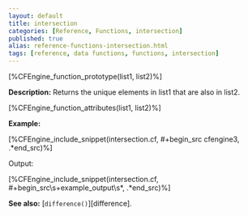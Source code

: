 ```yaml
---
layout: default
title: intersection
categories: [Reference, Functions, intersection]
published: true
alias: reference-functions-intersection.html
tags: [reference, data functions, functions, intersection]
---
```


[%CFEngine_function_prototype(list1, list2)%]

**Description:** Returns the unique elements in list1 that are also in list2.

[%CFEngine_function_attributes(list1, list2)%]

**Example:**

[%CFEngine_include_snippet(intersection.cf, #\+begin_src cfengine3, .*end_src)%]

Output:

[%CFEngine_include_snippet(intersection.cf, #\+begin_src\s+example_output\s*, .*end_src)%]

**See also:** [`difference()`][difference].
